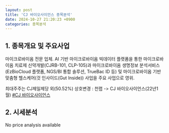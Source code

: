 ```yaml
---
layout: post
title: 'CJ 바이오사이언스 종목분석'
date: 2024-10-27 21:20:23 +0900
categories: 종목분석
---
```


## 1. 종목개요 및 주요사업

마이크로바이옴 전문 업체. AI 기반 마이크로바이옴 빅데이터 플랫폼을 통한 마이크로바이옴 치료제 신약개발(CJRB-101, CLP-105)과 마이크로바이옴 생명정보 분석서비스(EzBioCloud 플랫폼, NGS/BI 통합 솔루션, TrueBac ID 등) 및 마이크로바이옴 기반 맞춤형 헬스케어(것 인사이드(Gut Inside)) 사업을 주요 사업으로 영위. 

최대주주는 CJ제일제당 외(50.52%) 상호변경 : 천랩 -> CJ 바이오사이언스(22년1월)
[#CJ 바이오사이언스](#)

## 2. 시세분석

No price analysis available
